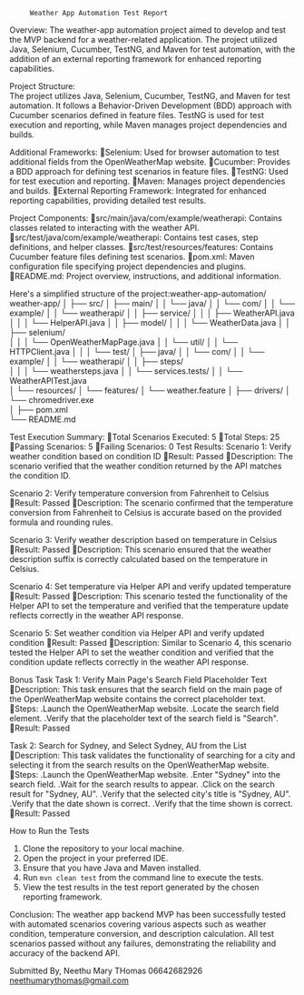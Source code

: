          Weather App Automation Test Report
Overview:
The weather-app automation project aimed to develop and test the MVP backend for a weather-related application. The project utilized Java, Selenium, Cucumber, TestNG, and Maven for test automation, with the addition of an external reporting framework for enhanced reporting capabilities.

Project Structure:   
The project utilizes Java, Selenium, Cucumber, TestNG, and Maven for test automation. It follows a Behavior-Driven Development (BDD) approach with Cucumber scenarios defined in feature files. TestNG is used for test execution and reporting, while Maven manages project dependencies and builds.

Additional Frameworks:
Selenium: Used for browser automation to test additional fields from the OpenWeatherMap website.
Cucumber: Provides a BDD approach for defining test scenarios in feature files.
TestNG: Used for test execution and reporting.
Maven: Manages project dependencies and builds.
External Reporting Framework: Integrated for enhanced reporting capabilities, providing detailed test results.

Project Components:
src/main/java/com/example/weatherapi: Contains classes related to interacting with the weather API.
src/test/java/com/example/weatherapi: Contains test cases, step definitions, and helper classes.
src/test/resources/features: Contains Cucumber feature files defining test scenarios.
pom.xml: Maven configuration file specifying project dependencies and plugins.
README.md: Project overview, instructions, and additional information.

Here's a simplified structure of the project:weather-app-automation/
weather-app/
│
├── src/
│   ├── main/
│   │   └── java/
│   │       └── com/
│   │           └── example/
│   │               └── weatherapi/
│   │                   ├── service/
│   │                   │   ├── WeatherAPI.java
│   │                   │   └── HelperAPI.java
│   │                   ├── model/
│   │                   │   └── WeatherData.java
│   │                   ├── selenium/                
│   │                   │   └── OpenWeatherMapPage.java
│   │                   └── util/
│   │                       └── HTTPClient.java
│   │
│   └── test/
│       ├── java/
│       │   └── com/
│       │       └── example/
│       │           └── weatherapi/
│       │               ├── steps/                
│       │               │   └── weathersteps.java
│       │               └── services.tests/
│       │                   └── WeatherAPITest.java  
│       └── resources/
│           └── features/
│               └── weather.feature
│
├── drivers/
│   └── chromedriver.exe                              
│
├── pom.xml                                           
└── README.md                                         


Test Execution Summary:
Total Scenarios Executed: 5
Total Steps: 25
Passing Scenarios: 5
Failing Scenarios: 0
Test Results:
Scenario 1: Verify weather condition based on condition ID
Result: Passed
Description: The scenario verified that the weather condition returned by the API matches the condition ID.

Scenario 2: Verify temperature conversion from Fahrenheit to Celsius
Result: Passed
Description: The scenario confirmed that the temperature conversion from Fahrenheit to Celsius is accurate based on the provided formula and rounding rules.

Scenario 3: Verify weather description based on temperature in Celsius
Result: Passed
Description: This scenario ensured that the weather description suffix is correctly calculated based on the temperature in Celsius.

Scenario 4: Set temperature via Helper API and verify updated temperature
Result: Passed
Description: This scenario tested the functionality of the Helper API to set the temperature and verified that the temperature update reflects correctly in the weather API response.

Scenario 5: Set weather condition via Helper API and verify updated condition
Result: Passed
Description: Similar to Scenario 4, this scenario tested the Helper API to set the weather condition and verified that the condition update reflects correctly in the weather API response.

Bonus Task
Task 1: Verify Main Page's Search Field Placeholder Text
Description: This task ensures that the search field on the main page of the OpenWeatherMap website contains the correct placeholder text.
Steps:
.Launch the OpenWeatherMap website.
.Locate the search field element.
.Verify that the placeholder text of the search field is "Search".
Result: Passed

Task 2: Search for Sydney, and Select Sydney, AU from the List
Description: This task validates the functionality of searching for a city and selecting it from the search results on the OpenWeatherMap website.
Steps:
.Launch the OpenWeatherMap website.
.Enter "Sydney" into the search field.
.Wait for the search results to appear.
.Click on the search result for "Sydney, AU".
.Verify that the selected city's title is "Sydney, AU".
.Verify that the date shown is correct.
.Verify that the time shown is correct.
Result: Passed

How to Run the Tests

1. Clone the repository to your local machine.
2. Open the project in your preferred IDE.
3. Ensure that you have Java and Maven installed.
4. Run `mvn clean test` from the command line to execute the tests.
5. View the test results in the test report generated by the chosen reporting framework.

Conclusion:
The weather app backend MVP has been successfully tested with automated scenarios covering various aspects such as weather condition, temperature conversion, and description calculation. All test scenarios passed without any failures, demonstrating the reliability and accuracy of the backend API.



Submitted By,
Neethu Mary THomas
06642682926
neethumarythomas@gmail.com
